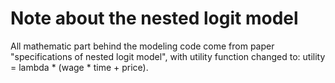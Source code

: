 # Note about the nested logit model

All mathematic part behind the modeling code come from paper "specifications of nested logit model", with utility function changed to: utility = lambda * (wage * time + price).

